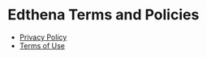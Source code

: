 Edthena Terms and Policies
==========================

* [Privacy Policy](privacy.md)
* [Terms of Use](terms.md)
